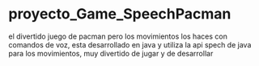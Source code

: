 # proyecto_Game_SpeechPacman
el divertido juego de pacman pero los movimientos los haces con comandos de voz, esta desarrollado en java y utiliza la api spech de java para los movimientos, muy divertido de jugar y de desarrollar
